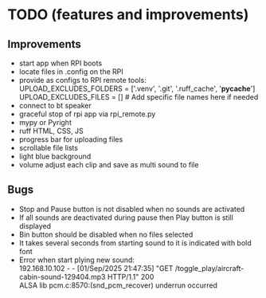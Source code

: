# TODO (features and improvements)

## Improvements

- start app when RPI boots
- locate files in .config on the RPI
- provide as configs to RPI remote tools:<br>
UPLOAD_EXCLUDES_FOLDERS = ['.venv', '.git', '.ruff_cache', '__pycache__']<br>
UPLOAD_EXCLUDES_FILES = []  # Add specific file names here if needed
- connect to bt speaker
- graceful stop of rpi app via rpi_remote.py
- mypy or Pyright
- ruff HTML, CSS, JS
- progress bar for uploading files
- scrollable file lists
- light blue background
- volume adjust each clip and save as multi sound to file

## Bugs

- Stop and Pause button is not disabled when no sounds are activated
- If all sounds are deactivated during pause then Play button is still displayed
- Bin button should be disabled when no files selected
- It takes several seconds from starting sound to it is indicated with bold font
- Error when start plying new sound:<br>
192.168.10.102 - - [01/Sep/2025 21:47:35] "GET /toggle_play/aircraft-cabin-sound-129404.mp3 HTTP/1.1" 200<br>
ALSA lib pcm.c:8570:(snd_pcm_recover) underrun occurred
